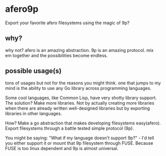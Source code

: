 # afero9p
Export your favorite afero filesystems using the magic of 9p?

## why?
why not? afero is an amazing abstraction. 9p is an amazing protocol. mix em together and the possibilities become endless.

## possible usage(s)
tons of usages but not for the reasons you might think. one that jumps to my mind is the ability to use any Go library across programming languages.

Some cool languages, like Common Lisp, have very shotty library support. The solution? Make more libraries. Not by actually creating more libraries when there are already written well-designed libraries but by exporting libraries in other languages.

How? Make a go abstraction that makes developing filesystems easy(afero). Export filesystems through a battle tested simple protocol (9p).

You might be saying: "What if my language doesn't support 9p?" - I'd tell you either support it or mount that 9p filesystem through FUSE. Because FUSE is too linux dependent and 9p is almost universal.
